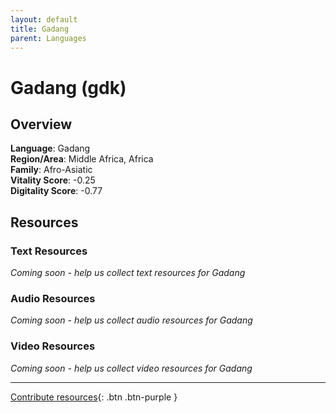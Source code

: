 ```yaml
---
layout: default
title: Gadang
parent: Languages
---
```


# Gadang (gdk)

## Overview

**Language**: Gadang  
**Region/Area**: Middle Africa, Africa  
**Family**: Afro-Asiatic  
**Vitality Score**: -0.25  
**Digitality Score**: -0.77  

## Resources

### Text Resources
*Coming soon - help us collect text resources for Gadang*

### Audio Resources
*Coming soon - help us collect audio resources for Gadang*

### Video Resources
*Coming soon - help us collect video resources for Gadang*

---

[Contribute resources](https://fairtrain.github.io/){: .btn .btn-purple }
